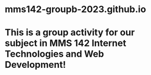 # mms142-groupb-2023.github.io
# This is a group activity for our subject in MMS 142 Internet Technologies and Web Development!

<meta http-equiv="Refresh" content="2; url=public/index.html">
